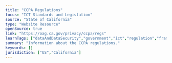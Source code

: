 ```yaml
---
title: "CCPA Regulations"
focus: "ICT Standards and Legislation"
source: "State of California"
type: "Website Resource"
openSource: true
link: "https://oag.ca.gov/privacy/ccpa/regs"
learnTags: ["dataAndDataSecurity","government","ict","regulation","framework"]
summary: "Information about the CCPA regulations."
keywords: []
jurisdiction: ["US","California"]
---
```

